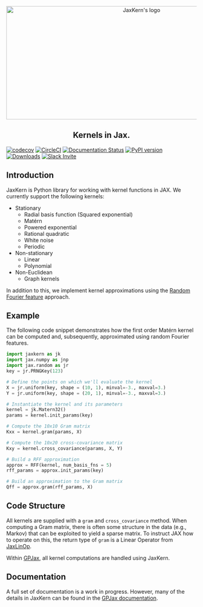 <p align="center">
<img width="700" height="300" src="https://raw.githubusercontent.com/JaxGaussianProcesses/JaxKern/main/docs/_static/logo/logo.png" alt="JaxKern's logo">
</p>
<h2 align='center'>Kernels in Jax.</h2>

[![codecov](https://codecov.io/gh/JaxGaussianProcesses/JaxKern/branch/main/graph/badge.svg?token=8WD7YYMPFS)](https://codecov.io/gh/JaxGaussianProcesses/JaxKern)
[![CircleCI](https://dl.circleci.com/status-badge/img/gh/JaxGaussianProcesses/JaxKern/tree/main.svg?style=svg)](https://dl.circleci.com/status-badge/redirect/gh/JaxGaussianProcesses/JaxKern/tree/main)
[![Documentation Status](https://readthedocs.org/projects/gpjax/badge/?version=latest)](https://gpjax.readthedocs.io/en/latest/?badge=latest)
[![PyPI version](https://badge.fury.io/py/jaxkern.svg)](https://badge.fury.io/py/jaxkern)
[![Downloads](https://pepy.tech/badge/jaxkern)](https://pepy.tech/project/jaxkern)
[![Slack Invite](https://img.shields.io/badge/Slack_Invite--blue?style=social&logo=slack)](https://join.slack.com/t/gpjax/shared_invite/zt-1da57pmjn-rdBCVg9kApirEEn2E5Q2Zw)

## Introduction

JaxKern is Python library for working with kernel functions in JAX. We currently support the following kernels:
* Stationary
    * Radial basis function (Squared exponential)
    * Matérn
    * Powered exponential
    * Rational quadratic
    * White noise
    * Periodic
* Non-stationary
    * Linear 
    * Polynomial
* Non-Euclidean
    * Graph kernels

In addition to this, we implement kernel approximations using the [Random Fourier feature](https://people.eecs.berkeley.edu/~brecht/papers/07.rah.rec.nips.pdf) approach.

## Example

The following code snippet demonstrates how the first order Matérn kernel can be computed and, subsequently, approximated using random Fourier features.
```python
import jaxkern as jk
import jax.numpy as jnp
import jax.random as jr
key = jr.PRNGKey(123)

# Define the points on which we'll evaluate the kernel
X = jr.uniform(key, shape = (10, 1), minval=-3., maxval=3.)
Y = jr.uniform(key, shape = (20, 1), minval=-3., maxval=3.)

# Instantiate the kernel and its parameters
kernel = jk.Matern32()
params = kernel.init_params(key)

# Compute the 10x10 Gram matrix
Kxx = kernel.gram(params, X)

# Compute the 10x20 cross-covariance matrix
Kxy = kernel.cross_covariance(params, X, Y)

# Build a RFF approximation
approx = RFF(kernel, num_basis_fns = 5)
rff_params = approx.init_params(key)

# Build an approximation to the Gram matrix
Qff = approx.gram(rff_params, X)
```

## Code Structure

All kernels are supplied with a `gram` and `cross_covariance` method. When computing a Gram matrix, there is often some structure in the data (e.g., Markov) that can be exploited to yield a sparse matrix. To instruct JAX how to operate on this, the return type of `gram` is a Linear Operator from [JaxLinOp](https://github.com/JaxGaussianProcesses/JaxLinOp). 

Within [GPJax](https://github.com/JaxGaussianProcesses/GPJax), all kernel computations are handled using JaxKern.

## Documentation

A full set of documentation is a work in progress. However, many of the details in JaxKern can be found in the [GPJax documentation](https://gpjax.readthedocs.io/en/latest/).